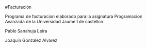 #Facturación

Programa de facturacion elaborado para la asignatura Programacion Avanzada de la Universidad Jaume I de castellon

Pablo Sanahuja Leira

Joaquin Gonzalez Alvarez